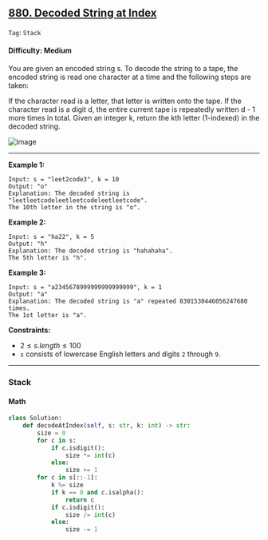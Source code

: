 ## [880. Decoded String at Index](https://leetcode.com/problems/decoded-string-at-index)

```Tag```: ```Stack```

#### Difficulty: Medium

You are given an encoded string s. To decode the string to a tape, the encoded string is read one character at a time and the following steps are taken:

If the character read is a letter, that letter is written onto the tape.
If the character read is a digit d, the entire current tape is repeatedly written d - 1 more times in total.
Given an integer k, return the kth letter (1-indexed) in the decoded string.

![image](https://github.com/quananhle/Python/assets/35042430/2ec4bfbf-6904-4a77-aca9-95baf2bdfafc)

---

__Example 1:__
```
Input: s = "leet2code3", k = 10
Output: "o"
Explanation: The decoded string is "leetleetcodeleetleetcodeleetleetcode".
The 10th letter in the string is "o".
```

__Example 2:__
```
Input: s = "ha22", k = 5
Output: "h"
Explanation: The decoded string is "hahahaha".
The 5th letter is "h".
```

__Example 3:__
```
Input: s = "a2345678999999999999999", k = 1
Output: "a"
Explanation: The decoded string is "a" repeated 8301530446056247680 times.
The 1st letter is "a".
```

__Constraints:__

- $2 \le s.length \le 100$
- ```s``` consists of lowercase English letters and digits ```2``` through ```9```.

---

### Stack

#### Math

```Python
class Solution:
    def decodeAtIndex(self, s: str, k: int) -> str:
        size = 0
        for c in s:
            if c.isdigit():
                size *= int(c)
            else:
                size += 1
        for c in s[::-1]:
            k %= size
            if k == 0 and c.isalpha():
                return c
            if c.isdigit():
                size /= int(c)
            else:
                size -= 1
```
